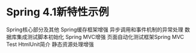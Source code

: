 Spring 4.1新特性示例
==================
Spring核心部分及其他
Spring缓存框架增强
异步调用和事件机制的异常处理
数据库集成测试脚本初始化
Spring MVC增强
页面自动化测试框架Spring MVC Test HtmlUnit简介
静态资源处理增强